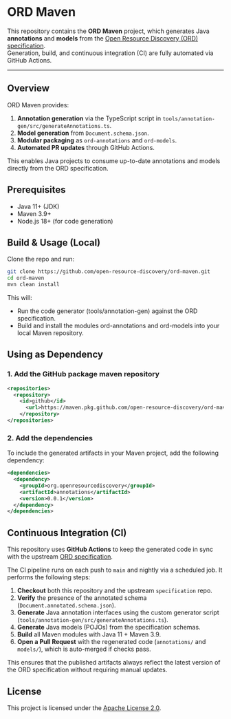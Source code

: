 # ORD Maven

This repository contains the **ORD Maven** project, which generates Java **annotations** and **models** from the [Open Resource Discovery (ORD) specification](https://github.com/open-resource-discovery/specification).  
Generation, build, and continuous integration (CI) are fully automated via GitHub Actions.

---

## Overview

ORD Maven provides:

1. **Annotation generation** via the TypeScript script in `tools/annotation-gen/src/generateAnnotations.ts`.
2. **Model generation** from `Document.schema.json`.
3. **Modular packaging** as `ord-annotations` and `ord-models`.
4. **Automated PR updates** through GitHub Actions.

This enables Java projects to consume up-to-date annotations and models directly from the ORD specification.

## Prerequisites

- Java 11+ (JDK)
- Maven 3.9+
- Node.js 18+ (for code generation)


## Build & Usage (Local)

Clone the repo and run:

```bash
git clone https://github.com/open-resource-discovery/ord-maven.git
cd ord-maven
mvn clean install
```
This will:
- Run the code generator (tools/annotation-gen) against the ORD specification.
- Build and install the modules ord-annotations and ord-models into your local Maven repository.

## Using as Dependency

### 1. Add the GitHub package maven repository

```xml
<repositories>
  <repository>
    <id>github</id>
      <url>https://maven.pkg.github.com/open-resource-discovery/ord-maven</url>
    </repository>
</repositories>
```

### 2. Add the dependencies

To include the generated artifacts in your Maven project, add the following dependency:

```xml
<dependencies>
  <dependency>
    <groupId>org.openresourcediscovery</groupId>
    <artifactId>annotations</artifactId>
    <version>0.0.1</version>
  </dependency>
</dependencies>
```

## Continuous Integration (CI)

This repository uses **GitHub Actions** to keep the generated code in sync with the upstream [ORD specification](https://github.com/open-resource-discovery/specification).

The CI pipeline runs on each push to `main` and nightly via a scheduled job. It performs the following steps:

1. **Checkout** both this repository and the upstream `specification` repo.
2. **Verify** the presence of the annotated schema (`Document.annotated.schema.json`).
3. **Generate** Java annotation interfaces using the custom generator script (`tools/annotation-gen/src/generateAnnotations.ts`).
4. **Generate** Java models (POJOs) from the specification schemas.
5. **Build** all Maven modules with Java 11 + Maven 3.9.
6. **Open a Pull Request** with the regenerated code (`annotations/` and `models/`), which is auto-merged if checks pass.

This ensures that the published artifacts always reflect the latest version of the ORD specification without requiring manual updates.

## License

This project is licensed under the [Apache License 2.0](LICENSE).

